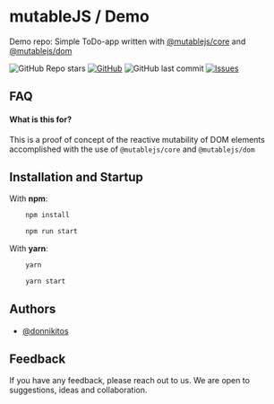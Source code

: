 # mutableJS / Demo

Demo repo: Simple ToDo-app written with [@mutablejs/core](https://www.npmjs.com/package/@mutablejs/core) and [@mutablejs/dom](https://www.npmjs.com/package/@mutablejs/dom)

![GitHub Repo stars](https://img.shields.io/github/stars/mutablejs/dom?label=GitHub%20Stars&style=for-the-badge) [![GitHub](https://img.shields.io/github/license/mutablejs/demo?color=blue&style=for-the-badge)](https://github.com/mutableJS/demo/blob/master/LICENSE)
![GitHub last commit](https://img.shields.io/github/last-commit/mutablejs/demo?style=for-the-badge) [![Issues](https://img.shields.io/github/issues/mutableJS/demo?style=for-the-badge)](https://github.com/mutableJS/demo/issues)

## FAQ

#### What is this for?

This is a proof of concept of the reactive mutability of DOM elements accomplished with the use of `@mutablejs/core` and `@mutablejs/dom`

## Installation and Startup

With **npm**:

```bash
    npm install

	npm run start
```

With **yarn**:

```bash
    yarn

	yarn start
```

## Authors

-   [@donnikitos](https://www.github.com/donnikitos)

## Feedback

If you have any feedback, please reach out to us. We are open to suggestions, ideas and collaboration.

